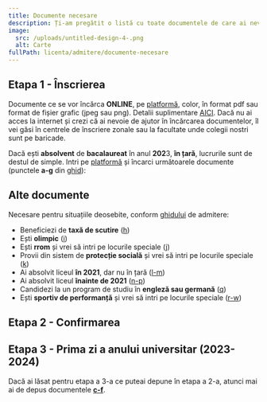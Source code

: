 ```yaml
---
title: Documente necesare
description: Ți-am pregătit o listă cu toate documentele de care ai nevoie.
image:
  src: /uploads/untitled-design-4-.png
  alt: Carte
fullPath: licenta/admitere/documente-necesare
---
```

## Etapa 1 - Înscrierea

Documente ce se vor încărca **ONLINE**, pe [platformă](https://admitere.upt.ro), color, în format pdf sau format de fișier grafic (jpeg sau png). Detalii suplimentare [AICI](https://www.upt.ro/Informatii_acte-necesare-pentru-dosarul-de-inscriere-la-admiterea-la-li_1412_ro.html). Dacă nu ai acces la internet și crezi că ai nevoie de ajutor în încărcarea documentelor, îl vei găsi în centrele de înscriere zonale sau la facultate unde colegii nostri sunt pe baricade.

Dacă ești **absolvent** de **bacalaureat** în anul **202**3, **în țară**, lucrurile sunt de destul de simple. Intri pe [platformă](https://admitere.upt.ro) și încarci următoarele documente (punctele **a-g** din [ghid](http://www.upt.ro/Informatii_acte-necesare-pentru-dosarul-de-inscriere-la-admiterea-la-li_1412_ro.html)):

<DocumentCheckbox text="Diploma de bacalaureat sau diploma echivalentă (a)"></DocumentCheckbox>

<DocumentCheckbox text="Foaia matricolă cu notele obținute pe parcursul liceului (b)"></DocumentCheckbox>

<DocumentCheckbox text="Cartea de identitate a candidatului (c)"></DocumentCheckbox>

<DocumentCheckbox text="Certificatul de naștere (d)"></DocumentCheckbox>

<DocumentCheckbox text="Adeverința medicală eliberată de medicul de familie (e)"></DocumentCheckbox>

<DocumentCheckbox text="Fotografie color tip diplomă (f)"></DocumentCheckbox>

<DocumentCheckbox text="Dovada achitării taxei de înscriere"></DocumentCheckbox>

<Block color="yellow">

## **Alte documente**

Necesare pentru situațiile deosebite, conform [ghidului](https://www.upt.ro/Informatii_acte-necesare-pentru-dosarul-de-inscriere-la-admiterea-la-li_1412_ro.html) de admitere:

* Beneficiezi de **taxă de scutire** ([h](https://www.upt.ro/Informatii_acte-necesare-pentru-dosarul-de-inscriere-la-admiterea-la-li_1412_ro.html))
* Ești **olimpic** ([](https://www.upt.ro/Informatii_acte-necesare-pentru-dosarul-de-inscriere-la-admiterea-la-li_1412_ro.html)[i](https://www.upt.ro/Informatii_acte-necesare-pentru-dosarul-de-inscriere-la-admiterea-la-li_1412_ro.html))
* Ești **rrom** și vrei să intri pe locurile speciale ([j](https://www.upt.ro/Informatii_acte-necesare-pentru-dosarul-de-inscriere-la-admiterea-la-li_1412_ro.html))
* Provii din sistem de **protecție socială** și vrei să intri pe locurile speciale ([k](https://www.upt.ro/Informatii_acte-necesare-pentru-dosarul-de-inscriere-la-admiterea-la-li_1412_ro.html))
* Ai absolvit liceul **în 2021**, dar nu în țară ([l-m](https://www.upt.ro/Informatii_acte-necesare-pentru-dosarul-de-inscriere-la-admiterea-la-li_1412_ro.html))
* Ai absolvit liceul **înainte de 2021** ([n-p](https://www.upt.ro/Informatii_acte-necesare-pentru-dosarul-de-inscriere-la-admiterea-la-li_1412_ro.html))
* Candidezi la un program de studiu în **engleză sau germană** ([q](https://www.upt.ro/Informatii_acte-necesare-pentru-dosarul-de-inscriere-la-admiterea-la-li_1412_ro.html))
* Ești **sportiv de performanță** și vrei să intri pe locurile speciale ([r-w](https://www.upt.ro/Informatii_acte-necesare-pentru-dosarul-de-inscriere-la-admiterea-la-li_1412_ro.html))

</Block>

## Etapa 2 - Confirmarea

<DocumentCheckbox text="Diploma de bacalaureat, respectiv adeverință substitut de diplomă (a)"></DocumentCheckbox>

<DocumentCheckbox text="Foaia matricolă cu notele obținute pe parcursul liceului (b)"></DocumentCheckbox>

<DocumentCheckbox text="Adeverință medicală, eliberată de medicul de familie"></DocumentCheckbox>

<DocumentCheckbox text="Declarație pe proprie răspundere nefinanțarea/finanțarea anterioară de la bugetul statului român (d)"></DocumentCheckbox>

<DocumentCheckbox text="Dovadă scutire de taxă (pentru candidații aflați în această situație) (e)"></DocumentCheckbox>

<DocumentCheckbox text="Patru fotografii color tip diplomă (f)"></DocumentCheckbox>

## Etapa 3 - Prima zi a anului universitar (2023-2024)

Dacă ai lăsat pentru etapa a 3-a ce puteai depune în etapa a 2-a, atunci mai ai de depus documentele **[c-f](https://www.upt.ro/Informatii_acte-necesare-pentru-dosarul-de-inscriere-la-admiterea-la-li_1412_ro.html)**.